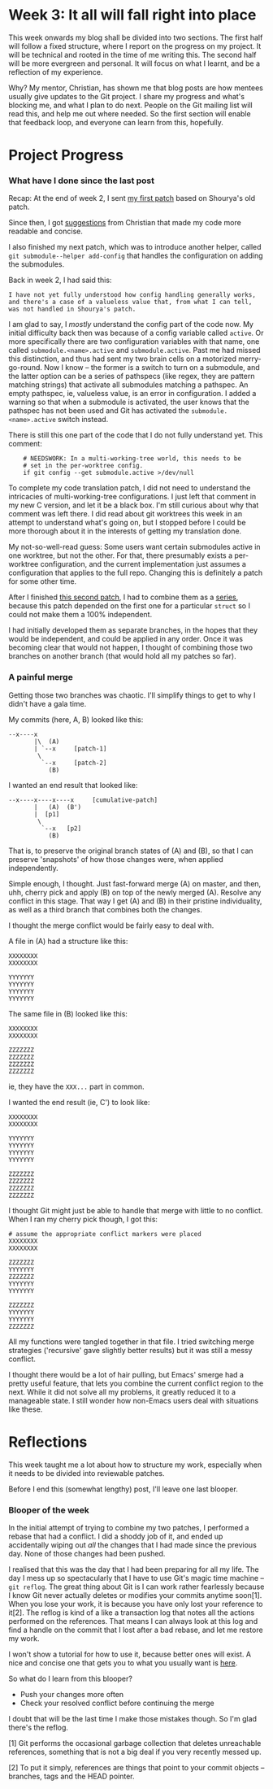 # Week 3: It all will fall right into place

This week onwards my blog shall be divided into two sections. The first half will follow a fixed structure, where I report on the progress on my project. It will be technical and rooted in the time of me writing this. The second half will be more evergreen and personal. It will focus on what I learnt, and be a reflection of my experience.

Why? My mentor, Christian, has shown me that blog posts are how mentees usually give updates to the Git project. I share my progress and what's blocking me, and what I plan to do next. People on the Git mailing list will read this, and help me out where needed. So the first section will enable that feedback loop, and everyone can learn from this, hopefully.

# Project Progress

### What have I done since the last post

Recap: At the end of week 2, I sent [my first patch](https://lore.kernel.org/git/20210528081224.69163-1-raykar.ath@gmail.com/) based on Shourya's old patch.

Since then, I got  [suggestions](https://lore.kernel.org/git/CAP8UFD01-VJpUEGg3cEG7X=xU0KCv1AEgq2n_qhk=U+rXV5mvA@mail.gmail.com/) from Christian that made my code more readable and concise.

I also finished my next patch, which was to introduce another helper, called `git submodule--helper add-config` that handles the configuration on adding the submodules.

Back in week 2, I had said this:
```
I have not yet fully understood how config handling generally works, and there's a case of a valueless value that, from what I can tell, was not handled in Shourya's patch.
```

I am glad to say, I _mostly_ understand the config part of the code now. My initial difficulty back then was because of a config variable called `active`. Or more specifically there are two configuration variables with that name, one called `submodule.<name>.active` and `submodule.active`. Past me had missed this distinction, and thus had sent my two brain cells on a motorized merry-go-round. Now I know – the former is a switch to turn on a submodule, and the latter option can be a series of pathspecs (like regex, they are pattern matching strings) that activate all submodules matching a pathspec. An empty pathspec, ie, valueless value, is an error in configuration. I added a warning so that when a submodule is activated, the user knows that the pathspec has not been used and Git has activated the `submodule.<name>.active` switch instead.

There is still this one part of the code that I do not fully understand yet. This comment:
```shell
	# NEEDSWORK: In a multi-working-tree world, this needs to be
	# set in the per-worktree config.
	if git config --get submodule.active >/dev/null
```

To complete my code translation patch, I did not need to understand the intricacies of multi-working-tree configurations. I just left that comment in my new C version, and let it be a black box. I'm still curious about why that comment was left there. I did read about git worktrees this week in an attempt to understand what's going on, but I stopped before I could be more thorough about it in the interests of getting my translation done.

My not-so-well-read guess: Some users want certain submodules active in one worktree, but not the other. For that, there presumably exists a per-worktree configuration, and the current implementation just assumes a configuration that applies to the full repo. Changing this is definitely a patch for some other time.

After I finished [this second patch](https://lore.kernel.org/git/20210605113913.29005-3-raykar.ath@gmail.com/), I had to combine them as a [series](https://lore.kernel.org/git/20210605113913.29005-1-raykar.ath@gmail.com/), because this patch depended on the first one for a particular `struct` so I could not make them a 100% independent.

I had initially developed them as separate branches, in the hopes that they would be independent, and could be applied in any order. Once it was becoming clear that would not happen, I thought of combining those two branches on another branch (that would hold all my patches so far).

### A painful merge

Getting those two branches was chaotic. I'll simplify things to get to why I didn't have a gala time.

My commits (here, A, B) looked like this:
```
--x----x
       |\  (A)
       | `--x     [patch-1]
        \
         `--x     [patch-2]
           (B)
```

I wanted an end result that looked like:
```
--x----x----x----x     [cumulative-patch]
       |   (A)  (B')
       |  [p1]
        \
         `--x   [p2]
           (B)
```

That is, to preserve the original branch states of (A) and (B), so that I can preserve 'snapshots' of how those changes were, when applied independently.

Simple enough, I thought. Just fast-forward merge (A) on master, and then, uhh, cherry pick and apply (B) on top of the newly merged (A). Resolve any conflict in this stage. That way I get (A) and (B) in their pristine individuality, as well as a third branch that combines both the changes.

I thought the merge conflict would be fairly easy to deal with.

A file in (A) had a structure like this:
```
XXXXXXXX
XXXXXXXX

YYYYYYY
YYYYYYY
YYYYYYY
YYYYYYY
```

The same file in (B) looked like this:
```
XXXXXXXX
XXXXXXXX

ZZZZZZZ
ZZZZZZZ
ZZZZZZZ
ZZZZZZZ
```

ie, they have the `XXX...` part in common.

I wanted the end result (ie, C') to look like:
```
XXXXXXXX
XXXXXXXX

YYYYYYY
YYYYYYY
YYYYYYY
YYYYYYY

ZZZZZZZ
ZZZZZZZ
ZZZZZZZ
ZZZZZZZ
```

I thought Git might just be able to handle that merge with little to no conflict. When I ran my cherry pick though, I got this:
```
# assume the appropriate conflict markers were placed
XXXXXXXX
XXXXXXXX

ZZZZZZZ
YYYYYYY
ZZZZZZZ
YYYYYYY
YYYYYYY

ZZZZZZZ
YYYYYYY
YYYYYYY
ZZZZZZZ
```

All my functions were tangled together in that file. I tried switching merge strategies ('recursive' gave slightly better results) but it was still a messy conflict.

I thought there would be a lot of hair pulling, but Emacs' smerge had a pretty useful feature, that lets you combine the current conflict region to the next. While it did not solve all my problems, it greatly reduced it to a manageable state. I still wonder how non-Emacs users deal with situations like these.

# Reflections

This week taught me a lot about how to structure my work, especially when it needs to be divided into reviewable patches.

Before I end this (somewhat lengthy) post, I'll leave one last blooper.

### Blooper of the week

In the initial attempt of trying to combine my two patches, I performed a rebase that had a conflict. I did a shoddy job of it, and ended up accidentally wiping out _all_ the changes that I had made since the previous day. None of those changes had been pushed.

I realised that this was the day that I had been preparing for all my life. The day I mess up so spectacularly that I have to use Git's magic time machine – `git reflog`. The great thing about Git is I can work rather fearlessly because I know Git never actually deletes or modifies your commits anytime soon[1]. When you lose your work, it is because you have only lost your reference to it[2]. The reflog is kind of a like a transaction log that notes all the actions performed on the references. That means I can always look at this log and find a handle on the commit that I lost after a bad rebase, and let me restore my work.

I won't show a tutorial for how to use it, because better ones will exist. A nice and concise one that gets you to what you usually want is [here](https://ohshitgit.com/#magic-time-machine).

So what do I learn from this blooper?

- Push your changes more often
- Check your resolved conflict before continuing the merge

I doubt that will be the last time I make those mistakes though. So I'm glad there's the reflog.

[1] Git performs the occasional garbage collection that deletes unreachable references, something that is not a big deal if you very recently messed up.  

[2] To put it simply, references are things that point to your commit objects – branches, tags and the HEAD pointer.
